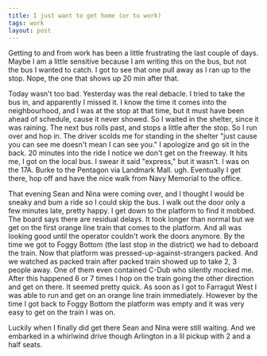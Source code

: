 ```yaml
---
title: I just want to get home (or to work)
tags: work
layout: post
---
```

Getting to and from work has been a little frustrating the last couple of days. Maybe I am a little sensitive because I am writing this on the bus, but not the bus I wanted to catch.  I got to see that one pull away as I ran up to the stop.  Nope, the one that shows up 20 min after that. 

 

Today wasn't too bad. Yesterday was the real debacle. I tried to take the bus in, and apparently I missed it.  I know the time it comes into the neighbourhood, and I was at the stop at that time, but it must have been ahead of schedule, cause it never showed.  So I waited in the shelter, since it was raining. The next bus rolls past, and stops a little after the stop.  So I run over and hop in. The driver scolds me for standing in the shelter "just cause you can see me doesn't mean I can see you." I apologize and go sit in the back. 20 minutes into the ride I notice we don't get on the freeway. It hits me, I got on the local bus.  I swear it said "express," but it wasn't.  I was on the 17A.  Burke to the Pentagon via Landmark Mall. ugh. Eventually I get there, hop off and have the nice walk from Navy Memorial to the office. 

 

That evening Sean and Nina were coming over, and I thought I would be sneaky and bum a ride so I could skip the bus. I walk out the door only a few minutes late, pretty happy.  I get down to the platform to find it mobbed. The board says there are residual delays.  It took longer than normal but we get on the first orange line train that comes to the platform. And all was looking good until the operator couldn't work the doors anymore. By the time we got to Foggy Bottom (the last stop in the district) we had to deboard the train.  Now that platform was pressed-up-against-strangers packed. And we watched as packed train after packed train showed up to take 2, 3 people away. One of them even contained C-Dub who silently mocked me. After this happened 6 or 7 times I hop on the train going the other direction and get on there.  It seemed pretty quick. As soon as I got to Farragut West I was able to run and get on an orange line train immediately. However by the time I got back to Foggy Bottom the platform was empty and it was very easy to get on the train I was on. 



Luckily when I finally did get there Sean and Nina were still waiting. And we embarked in a whirlwind drive though Arlington in a lil pickup with 2 and a half seats.
